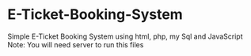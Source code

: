 # E-Ticket-Booking-System
Simple E-Ticket Booking System using html, php, my Sql and JavaScript
Note: You will need server to run this files 
